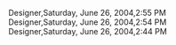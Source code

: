 ﻿Designer,Saturday, June 26, 2004,2:55 PM  Designer,Saturday, June 26, 2004,2:54 PM  Designer,Saturday, June 26, 2004,2:44 PM